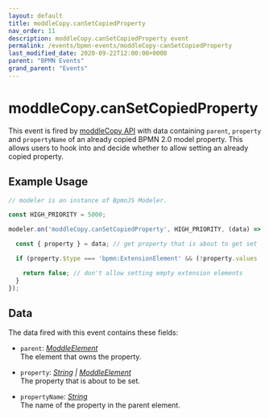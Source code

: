 ```yaml
---
layout: default
title: moddleCopy.canSetCopiedProperty
nav_order: 11
description: moddleCopy.canSetCopiedProperty event
permalink: /events/bpmn-events/moddleCopy-canSetCopiedProperty
last_modified_date: 2020-09-22T12:00:00+0000
parent: "BPMN Events"
grand_parent: "Events"
---
```


# moddleCopy.canSetCopiedProperty

This event is fired by [moddleCopy API](/modules/bpmn-modules/moddle-copy) with data containing `parent`, `property` and `propertyName` of an already copied BPMN 2.0 model property. This allows users to hook into and decide whether to allow setting an already copied property.

## Example Usage

```javascript
// modeler is an instance of BpmnJS Modeler.

const HIGH_PRIORITY = 5000;

modeler.on('moddleCopy.canSetCopiedProperty', HIGH_PRIORITY, (data) => {

  const { property } = data; // get property that is about to get set

  if (property.$type === 'bpmn:ExtensionElement' && (!property.values || !property.values.length)) {

    return false; // don't allow setting empty extension elements
  }
});
```

## Data

The data fired with this event contains these fields:

* `parent`: _[ModdleElement](#)_  <br>
The element that owns the property.

* `property`: _[String](#) | [ModdleElement](#)_ <br>
The property that is about to be set.

* `propertyName`: _[String](#)_ <br>
The name of the property in the parent element.
